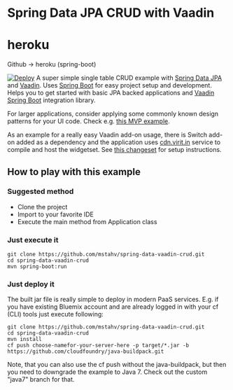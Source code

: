 # Spring Data JPA CRUD with Vaadin
heroku
======

Github → heroku (spring-boot)

[![Deploy](https://www.herokucdn.com/deploy/button.png)](https://heroku.com/deploy)
A super simple single table CRUD example with [Spring Data JPA](http://projects.spring.io/spring-data-jpa/) and [Vaadin](https://vaadin.com). Uses [Spring Boot](http://projects.spring.io/spring-boot/) for easy project setup and development. Helps you to get started with basic JPA backed applications and [Vaadin Spring Boot](https://vaadin.com/addon/vaadin-spring-boot) integration library.

For larger applications, consider applying some commonly known design patterns for your UI code. Check e.g. [this MVP example](https://github.com/peholmst/vaadin4spring/tree/master/spring-vaadin-mvp).

As an example for a really easy Vaadin add-on usage, there is Switch add-on added as a dependency and the application uses [cdn.virit.in](http://cdn.virit.in) service to compile and host the widgetset. See [this changeset](https://github.com/mstahv/spring-data-vaadin-crud/commit/2d67627d5757ec952d410e86ea9928747a7bef21?w=1) for setup instructions.

## How to play with this example

### Suggested method

* Clone the project
* Import to your favorite IDE
* Execute the main method from Application class

### Just execute it

```
git clone https://github.com/mstahv/spring-data-vaadin-crud.git
cd spring-data-vaadin-crud
mvn spring-boot:run
```

### Just deploy it

The built jar file is really simple to deploy in modern PaaS services. E.g. if you have existing Bluemix account and are already logged in with your cf (CLI) tools just execute following:

```
git clone https://github.com/mstahv/spring-data-vaadin-crud.git
cd spring-data-vaadin-crud
mvn install
cf push choose-namefor-your-server-here -p target/*.jar -b https://github.com/cloudfoundry/java-buildpack.git

```

Note, that you can also use the cf push without the java-buildpack, but then you need to downgrade the example to Java 7. Check out the custom "java7" branch for that.
